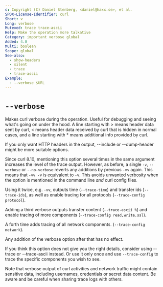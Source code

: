 ```yaml
---
c: Copyright (C) Daniel Stenberg, <daniel@haxx.se>, et al.
SPDX-License-Identifier: curl
Short: v
Long: verbose
Mutexed: trace trace-ascii
Help: Make the operation more talkative
Category: important verbose global
Added: 4.0
Multi: boolean
Scope: global
See-also:
  - show-headers
  - silent
  - trace
  - trace-ascii
Example:
  - --verbose $URL
---
```


# `--verbose`

Makes curl verbose during the operation. Useful for debugging and seeing
what's going on under the hood. A line starting with \> means header data sent
by curl, \< means header data received by curl that is hidden in normal cases,
and a line starting with * means additional info provided by curl.

If you only want HTTP headers in the output, --include or --dump-header might
be more suitable options.

Since curl 8.10, mentioning this option several times in the same argument
increases the level of the trace output. However, as before,
a single `-v`, `--verbose` or `--no-verbose` reverts any additions by
previous `-vv` again. This means that `-vv -v` is equivalent to `-v`. This
avoids unwanted verbosity when the option is mentioned in the command line
*and* curl config files.

Using it twice, e.g. `-vv`, outputs time (`--trace-time`) and transfer
ids (`--trace-ids`), as well as enable tracing for all protocols
(`--trace-config protocol`).

Adding a third verbose outputs transfer content (`--trace-ascii %`) and
enable tracing of more components (`--trace-config read,write,ssl`).

A forth time adds tracing of all network components.
(`--trace-config network`).

Any addition of the verbose option after that has no effect.

If you think this option does not give you the right details, consider using
--trace or --trace-ascii instead. Or use it only once and use `--trace-config`
to trace the specific components you wish to see.

Note that verbose output of curl activities and network traffic might contain
sensitive data, including usernames, credentials or secret data content. Be
aware and be careful when sharing trace logs with others.
